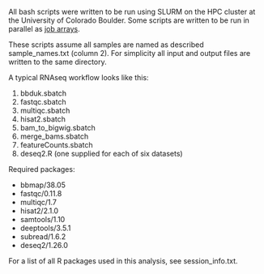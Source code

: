 All bash scripts were written to be run using SLURM on the HPC cluster at the University of Colorado Boulder. Some scripts are written to be run in parallel as [job arrays](https://slurm.schedmd.com/job_array.html).

These scripts assume all samples are named as described sample_names.txt (column 2). For simplicity all input and output files are written to the same directory.

A typical RNAseq workflow looks like this:
1. bbduk.sbatch
2. fastqc.sbatch
3. multiqc.sbatch
4. hisat2.sbatch
5. bam_to_bigwig.sbatch
6. merge_bams.sbatch
7. featureCounts.sbatch
8. deseq2.R (one supplied for each of six datasets)

Required packages:
* bbmap/38.05
* fastqc/0.11.8
* multiqc/1.7
* hisat2/2.1.0
* samtools/1.10
* deeptools/3.5.1
* subread/1.6.2
* deseq2/1.26.0

For a list of all R packages used in this analysis, see session_info.txt.